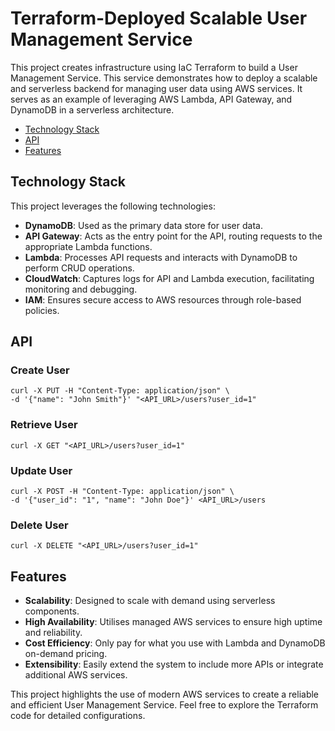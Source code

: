 # Terraform-Deployed Scalable User Management Service

This project creates infrastructure using IaC Terraform to build a User Management Service. This service demonstrates how to deploy a scalable and serverless backend for managing user data using AWS services. It serves as an example of leveraging AWS Lambda, API Gateway, and DynamoDB in a serverless architecture.

- [Technology Stack](#technology-stack)
- [API](#api)
- [Features](#features)

## Technology Stack

This project leverages the following technologies:
- **DynamoDB**: Used as the primary data store for user data.
- **API Gateway**: Acts as the entry point for the API, routing requests to the appropriate Lambda functions.
- **Lambda**: Processes API requests and interacts with DynamoDB to perform CRUD operations.
- **CloudWatch**: Captures logs for API and Lambda execution, facilitating monitoring and debugging.
- **IAM**: Ensures secure access to AWS resources through role-based policies.

## API

### Create User
```
curl -X PUT -H "Content-Type: application/json" \
-d '{"name": "John Smith"}' "<API_URL>/users?user_id=1"
```

### Retrieve User
```
curl -X GET "<API_URL>/users?user_id=1"

```

### Update User
```
curl -X POST -H "Content-Type: application/json" \
-d '{"user_id": "1", "name": "John Doe"}' <API_URL>/users
```

### Delete User
```
curl -X DELETE "<API_URL>/users?user_id=1"
```


## Features

- **Scalability**: Designed to scale with demand using serverless components.
- **High Availability**: Utilises managed AWS services to ensure high uptime and reliability.
- **Cost Efficiency**: Only pay for what you use with Lambda and DynamoDB on-demand pricing.
- **Extensibility**: Easily extend the system to include more APIs or integrate additional AWS services.

This project highlights the use of modern AWS services to create a reliable and efficient User Management Service. Feel free to explore the Terraform code for detailed configurations.
